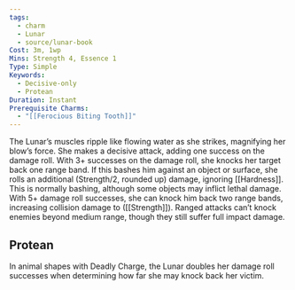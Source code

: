 ```yaml
---
tags:
  - charm
  - Lunar
  - source/lunar-book
Cost: 3m, 1wp
Mins: Strength 4, Essence 1
Type: Simple
Keywords:
  - Decisive-only
  - Protean
Duration: Instant
Prerequisite Charms:
  - "[[Ferocious Biting Tooth]]"
---
```

The Lunar’s muscles ripple like flowing water as she strikes, magnifying her blow’s force. She makes a decisive attack, adding one success on the damage roll. With 3+ successes on the damage roll, she knocks her target back one range band. If this bashes him against an object or surface, she rolls an additional (Strength/2, rounded up) damage, ignoring [[Hardness]]. This is normally bashing, although some objects may inflict lethal damage. With 5+ damage roll successes, she can knock him back two range bands, increasing collision damage to ([[Strength]]). Ranged attacks can’t knock enemies beyond medium range, though they still suffer full impact damage. 
## Protean 

In animal shapes with Deadly Charge, the Lunar doubles her damage roll successes when determining how far she may knock back her victim.